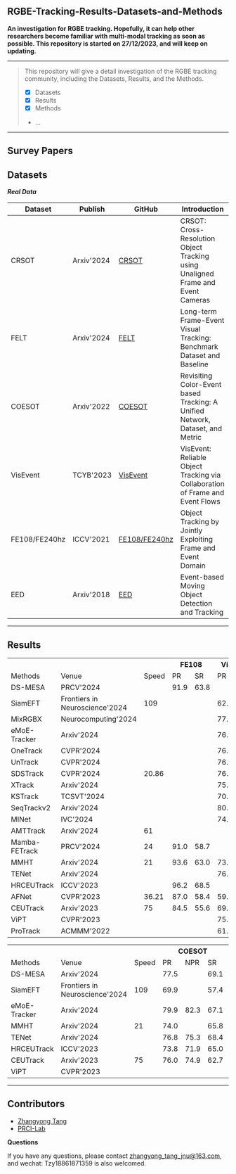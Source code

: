 ## RGBE-Tracking-Results-Datasets-and-Methods

**An investigation for RGBE tracking. 
Hopefully, it can help other researchers become familiar with multi-modal tracking as soon as possible.
This repository is started on 27/12/2023, and will keep on updating.**

-----
>This repository will give a detail investigation of the RGBE tracking community, including the Datasets, Results, and the Methods.
> 
>  - [x] Datasets
>  - [x] Results
>  - [x] Methods
>  -  ...
-----

## Survey Papers


## Datasets
***Real Data***

| Dataset | Publish  | GitHub| Introduction|
|--|--|--| --|
| CRSOT| Arxiv'2024 |[CRSOT](https://github.com/Event-AHU/Cross_Resolution_SOT) |CRSOT: Cross-Resolution Object Tracking using Unaligned Frame and Event Cameras|
| FELT| Arxiv'2024 |[FELT](https://github.com/Event-AHU/FELT_SOT_Benchmark) |Long-term Frame-Event Visual Tracking: Benchmark Dataset and Baseline|
| COESOT| Arxiv'2022 | [COESOT](https://github.com/Event-AHU/COESOT)|Revisiting Color-Event based Tracking: A Unified Network, Dataset, and Metric|
| VisEvent| TCYB'2023 |[VisEvent](https://github.com/wangxiao5791509/VisEvent_SOT_Benchmark?tab=readme-ov-file)|VisEvent: Reliable Object Tracking via Collaboration of Frame and Event Flows|
| FE108/FE240hz| ICCV'2021 | [FE108/FE240hz](https://github.com/Jee-King/ICCV2021_Event_Frame_Tracking)|Object Tracking by Jointly Exploiting Frame and Event Domain|
| EED| Arxiv'2018 | [EED](http://prg.cs.umd.edu/BetterFlow.html)|Event-based Moving Object Detection and Tracking|
-----

## Results


<table>
    <tr> 
        <th colspan="1"></th> 
	      <th colspan="1"></th> 
	      <th colspan="1"></th> 
        <th colspan="2">FE108</th> 
        <th colspan="2">VisEvent</th> 
        <th colspan="2">FELT</th>
    </tr>
    <tr>
    	<td> Methods</td>
    	<td>Venue</td>
	    <td>Speed</td>
    	<td> PR</td>
    	<td> SR</td>
    	<td> PR</td>
   	  <td> SR</td>
    	<td> PR</td>
    	<td> SR</td>
    </tr>
    <tr>
    	<td> DS-MESA</td>
    	<td>PRCV'2024</td>
	<td></td>
    	<td>91.9</td>
    	<td>63.8</td>
    	<td> </td>
   	<td> </td>
    	<td> </td>
    	<td> </td>
    </tr>
    <tr>
    	<td> SiamEFT</td>
    	<td>Frontiers in Neuroscience'2024</td>
	<td>109</td>
    	<td> </td>
    	<td> </td>
    	<td> 62.4</td>
   	<td> 45.6</td>
    	<td> </td>
    	<td> </td>
    </tr>
    <tr>
    	<td> MixRGBX</td>
    	<td>Neurocomputing'2024</td>
	<td></td>
    	<td> </td>
    	<td> </td>
    	<td> 77.4</td>
   	<td> 60.2</td>
    	<td> </td>
    	<td> </td>
    </tr>
    <tr>
    	<td> eMoE-Tracker</td>
    	<td>Arxiv'2024</td>
	<td></td>
    	<td> </td>
    	<td> </td>
    	<td> 76.4</td>
   	<td> 61.3</td>
    	<td> </td>
    	<td> </td>
    </tr>
    <tr>
    	<td> OneTrack</td>
    	<td>CVPR'2024</td>
	<td></td>
    	<td> </td>
    	<td> </td>
    	<td> 76.7</td>
   	<td> 60.8</td>
    	<td> </td>
    	<td> </td>
    </tr>
    <tr>
    	<td> UnTrack</td>
    	<td>CVPR'2024</td>
	<td></td>
    	<td> </td>
    	<td> </td>
    	<td> 76.3</td>
   	<td> 59.7</td>
    	<td> </td>
    	<td> </td>
    </tr>
    <tr>
    	<td> SDSTrack</td>
    	<td>CVPR'2024</td>
	<td>20.86</td>
    	<td> </td>
    	<td> </td>
    	<td> 76.7</td>
   	<td> 59.7</td>
    	<td> </td>
    	<td> </td>
    </tr>
    <tr>
    	<td> XTrack</td>
    	<td>Arxiv'2024</td>
	<td></td>
    	<td> </td>
    	<td> </td>
    	<td> 75.6</td>
   	<td> 59.1</td>
    	<td> </td>
    	<td> </td>
    </tr>
    <tr>
    	<td> KSTrack</td>
    	<td>TCSVT'2024</td>
	<td></td>
    	<td> </td>
    	<td> </td>
    	<td> 70.3</td>
   	<td> 57.2</td>
    	<td> </td>
    	<td> </td>
    </tr>
    <tr>
    	<td> SeqTrackv2</td>
    	<td>Arxiv'2024</td>
	<td></td>
    	<td> </td>
    	<td> </td>
    	<td> 80.0</td>
   	<td> 63.4</td>
    	<td> </td>
    	<td> </td>
    </tr>
    <tr>
    	<td> MINet</td>
    	<td>IVC'2024</td>
	<td></td>
    	<td> </td>
    	<td> </td>
    	<td> 74.1</td>
   	<td> 59.4</td>
    	<td> </td>
    	<td> </td>
    </tr>
    <tr>
    	<td> AMTTrack</td>
    	<td>Arxiv'2024</td>
	<td>61</td>
    	<td> </td>
    	<td> </td>
    	<td> </td>
   	<td> </td>
    	<td> 57.2</td>
    	<td> 45.5</td>
    </tr>
    <tr>
    	<td> Mamba-FETrack</td>
    	<td>PRCV'2024</td>
	<td>24</td>
    	<td> 91.0</td>
    	<td> 58.7</td>
    	<td> </td>
   	<td> </td>
    	<td> 55.6</td>
    	<td> 43.5</td>
    </tr>
    <tr>
    	<td> MMHT</td>
    	<td>Arxiv'2024</td>
	<td>21</td>
    	<td> 93.6</td>
    	<td> 63.0</td>
    	<td> 73.3</td>
   	<td> 55.1</td>
    	<td> </td>
    	<td> </td>
    </tr>
    <tr>
    	<td> TENet</td>
    	<td>Arxiv'2024</td>
	<td></td>
    	<td> </td>
    	<td> </td>
    	<td> 76.5</td>
   	<td> 60.1</td>
    	<td> </td>
    	<td> </td>
    </tr>
    <tr>
    	<td> HRCEUTrack</td>
    	<td>ICCV'2023</td>
	<td></td>
    	<td> 96.2</td>
    	<td> 68.5</td>
    	<td> </td>
   	<td> </td>
    	<td> 56.4</td>
    	<td> 44.8</td>
    </tr>
    <tr>
    	<td> AFNet</td>
    	<td>CVPR'2023</td>
	<td>36.21</td>
    	<td> 87.0</td>
    	<td> 58.4</td>
    	<td> 59.3</td>
   	<td> 44.5</td>
    	<td> 36.6</td>
    	<td> 28.9</td>
    </tr>
    <tr>
    	<td> CEUTrack</td>
    	<td>Arxiv'2023</td>
	<td>75</td>
    	<td> 84.5</td>
    	<td> 55.6</td>
    	<td> 69.1</td>
   	<td> 53.1</td>
    	<td> 56.4</td>
    	<td> 44.9</td>
    </tr>
    <tr>
    	<td> ViPT</td>
    	<td>CVPR'2023</td>
	<td></td>
    	<td> </td>
    	<td> </td>
    	<td> 75.8</td>
   	<td> 59.2</td>
    	<td> </td>
    	<td> </td>
    </tr>
    <tr>
    	<td> ProTrack</td>
    	<td>ACMMM'2022</td>
	<td></td>
    	<td> </td>
    	<td> </td>
    	<td> 61.7</td>
   	<td> 47.4</td>
    	<td> </td>
    	<td> </td>
    </tr>
</table>

<table>
    <tr> 
        <th colspan="1"></th> 
        <th colspan="1"></th> 
	    <th colspan="1"></th> 
        <th colspan="3">COESOT</th> 
        <th colspan="3">CRSOT</th> 
    </tr>
    <tr>
    	<td> Methods</td>
    	<td>Venue</td>
	<td>Speed</td>
    	<td> PR</td>
    	<td> NPR</td>
    	<td> SR</td>
    	<td> PR</td>
    	<td> NPR</td>
    	<td> SR</td>
    </tr>
    <tr>
    	<td> DS-MESA</td>
    	<td>Arxiv'2024</td>
	<td></td>
    	<td> 77.5</td>
    	<td> </td>
    	<td> 69.1</td>
    	<td> </td>
    	<td> </td>
    	<td> </td>
    </tr>
    <tr>
    	<td> SiamEFT</td>
    	<td>Frontiers in Neuroscience'2024</td>
	<td>109</td>
    	<td> 69.9</td>
    	<td> </td>
    	<td> 57.4</td>
    	<td> </td>
    	<td> </td>
    	<td> </td>
    </tr>
    <tr>
    	<td> eMoE-Tracker</td>
    	<td>Arxiv'2024</td>
	<td></td>
    	<td> 79.9</td>
    	<td> 82.3</td>
    	<td> 67.1</td>
   	<td> </td>
    	<td> </td>
    	<td> </td>
    </tr>
    <tr>
    	<td> MMHT</td>
    	<td>Arxiv'2024</td>
	<td>21</td>
    	<td> 74.0</td>
    	<td> </td>
    	<td> 65.8</td>
   	<td> </td>
    	<td> </td>
    	<td> </td>
    </tr>
    <tr>
    	<td> TENet</td>
    	<td>Arxiv'2024</td>
	<td></td>
    	<td> 76.8</td>
    	<td> 75.3</td>
    	<td> 68.4</td>
   	<td> </td>
    	<td> </td>
    	<td> </td>
    </tr>
    <tr>
    	<td> HRCEUTrack</td>
    	<td>ICCV'2023</td>
	<td></td>
    	<td> 73.8</td>
    	<td> 71.9</td>
    	<td> 65.0</td>
   	<td> </td>
    	<td> </td>
    	<td> </td>
    </tr>
    <tr>
    	<td> CEUTrack</td>
    	<td>Arxiv'2023</td>
	<td>75</td>
    	<td> 76.0</td>
    	<td> 74.9</td>
    	<td> 62.7</td>
   	<td> </td>
    	<td> </td>
    	<td> </td>
    </tr>
    <tr>
    	<td> ViPT</td>
    	<td>CVPR'2023</td>
	<td></td>
    	<td> </td>
    	<td> </td>
    	<td> </td>
   	<td> 66.0</td>
    	<td> 64.9</td>
    	<td> 54.6</td>
    </tr>
   </table>

-----
## Contributors
- [Zhangyong Tang](https://github.com/Zhangyong_Tang)
- [PRCI-Lab](https://github.com/PRCI-Lab)

**Questions**

If you have any questions, please contact zhangyong_tang_jnu@163.com, and wechat: Tzy18861871359 is also welcomed.



 
